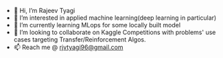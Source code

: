 - 👋 Hi, I’m Rajeev Tyagi
- 👀 I’m interested in applied machine learning(deep learning in particular)
- 🌱 I’m currently learning MLops for some locally built model
- 💞️ I’m looking to collaborate on Kaggle Competitions with problems' use cases targeting Transfer/Reinforcement Algos.
- 📫 Reach me @ rjvtyagi96@gmail.com

<!---
rjvtyagi96/rjvtyagi96 is a ✨ special ✨ repository because its `README.md` (this file) appears on your GitHub profile.
You can click the Preview link to take a look at your changes.
--->
